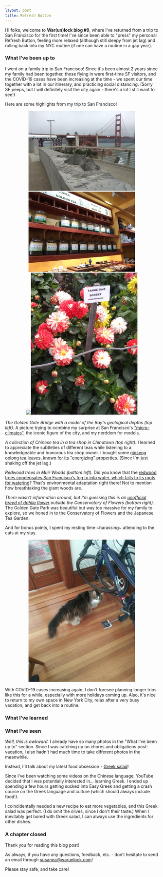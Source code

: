 ```yaml
---
layout: post
title: Refresh Button
---
```


Hi folks, welcome to **War(un)lock blog #9**, where I've returned from a trip to San Francisco for the first time! I've since been able to "press" my personal Refresh Button, feeling more relaxed (although still sleepy from jet lag) and rolling back into my NYC routine (if one can have a routine in a gap year).


### What I’ve been up to

I went on a family trip to San Francisco! Since it's been almost 2 years since my family had been together, those flying in were first-time SF visitors, and the COVID-19 cases have been increasing at the time - we spent our time together with a lot in our itinerary, and practicing social distancing. (Sorry SF peeps, but I will definitely visit the city again - there's a lot I still want to see!)

Here are some highlights from my trip to San Francisco!

<div style="text-align:center"><img src="/images/blog9/blog9-golden_gate.jpg" width="350"><img src="/images/blog9/blog9-tea_shop.jpg" width="350"></div>

<div style="text-align:center"><img src="/images/blog9/blog9-muir_woods.jpg" width="350"><img src="/images/blog9/blog9-flower_conservatory.jpg" width="350"></div>

*The Golden Gate Bridge with a model of the Bay's geological depths (top left).* A picture trying to combine my surprise at San Francisco's ["micro-climates"](https://apps.apple.com/us/app/mr-chilly/id933759132), the iconic figure of the city, and my nerddom for models.

*A collection of Chinese tea in a tea shop in Chinatown (top right).* I learned to appreciate the subtleties of different teas while listening to a knowledgeable and humorous tea shop owner. I bought some [ginseng oolong tea leaves, known for its "energizing" properties](https://vitaltealeaf.net/products/ginseng-oolong). (Since I'm just shaking off the jet lag.)

*Redwood trees in Muir Woods (bottom left).* Did you know that the [redwood trees condensates San Francisco's fog to into water, which falls to its roots for watering](https://baynature.org/article/fog-and-redwoods-demystifying-the-mist/)? That's environmental adaptation right there! Not to mention how breathtaking the giant woods are.

*There wasn't information around, but I'm guessing this is an [unofficial breed of dahlia flower](https://www.almanac.com/plant/dahlias) outside the Conservatory of Flowers (bottom right).* The Golden Gate Park was beautiful but way too massive for my family to explore, so we honed in to the Conservatory of Flowers and the Japanese Tea Garden.

And for bonus points, I spent my resting time ~harassing~ attending to the cats at my stay.

<div style="text-align:center"><img src="/images/blog9/blog9-cat_spotted.jpg" width="350"></div>

With COVID-19 cases increasing again, I don't foresee planning longer trips like this for a while, especially with more holidays coming up. Also, it's nice to return to my own space in New York City, relax after a very busy vacation, and get back into a routine.


### What I’ve learned


### What I’ve seen

*Well, this is awkward.* I already have so many photos in the "What I’ve been up to" section. Since I was catching up on chores and obligations post-vacation, I also hadn't had much time to take different photos in the meanwhile.

Instead, I'll talk about my latest food obsession - [Greek salad](https://youtu.be/KmORWrgr_UE)!

Since I've been watching some videos on the Chinese language, YouTube decided that I was potentially interested in... learning Greek. I ended up spending a few hours getting sucked into Easy Greek and getting a crash course on the Greek language and culture (which should always include food!).

I coincidentally needed a new recipe to eat more vegetables, and this Greek salad was perfect. (I do omit the olives, since I don't their taste.) When I inevitably get bored with Greek salad, I can always use the ingredients for other dishes.


### A chapter closed
Thank you for reading this blog post!

As always, if you have any questions, feedback, etc. - don’t hesitate to send an email through [susanna@warunlock.com](mailto:susanna@warunlock.com)!

Please stay safe, and take care!
